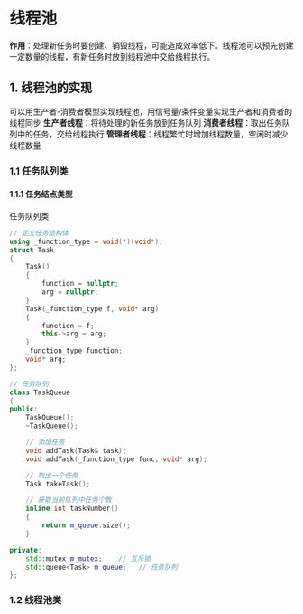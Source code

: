 # 线程池
**作用**：处理新任务时要创建、销毁线程，可能造成效率低下。线程池可以预先创建一定数量的线程，有新任务时放到线程池中交给线程执行。

## 1. 线程池的实现

可以用生产者-消费者模型实现线程池，用信号量/条件变量实现生产者和消费者的线程同步
**生产者线程**：将待处理的新任务放到任务队列
**消费者线程**：取出任务队列中的任务，交给线程执行
**管理者线程**：线程繁忙时增加线程数量，空闲时减少线程数量

### 1.1 任务队列类
#### 1.1.1 任务结点类型
任务队列类
```cpp
// 定义任务结构体
using _function_type = void(*)(void*);
struct Task
{
    Task()
    {
        function = nullptr;
        arg = nullptr;
    }
    Task(_function_type f, void* arg)
    {
        function = f;
        this->arg = arg;
    }
    _function_type function;
    void* arg;
};
```
```cpp
// 任务队列
class TaskQueue
{
public:
    TaskQueue();
    ~TaskQueue();

    // 添加任务
    void addTask(Task& task);
    void addTask(_function_type func, void* arg);

    // 取出一个任务
    Task takeTask();

    // 获取当前队列中任务个数
    inline int taskNumber()
    {
        return m_queue.size();
    }

private:
    std::mutex m_mutex;    // 互斥锁
    std::queue<Task> m_queue;   // 任务队列
};
```



### 1.2 线程池类